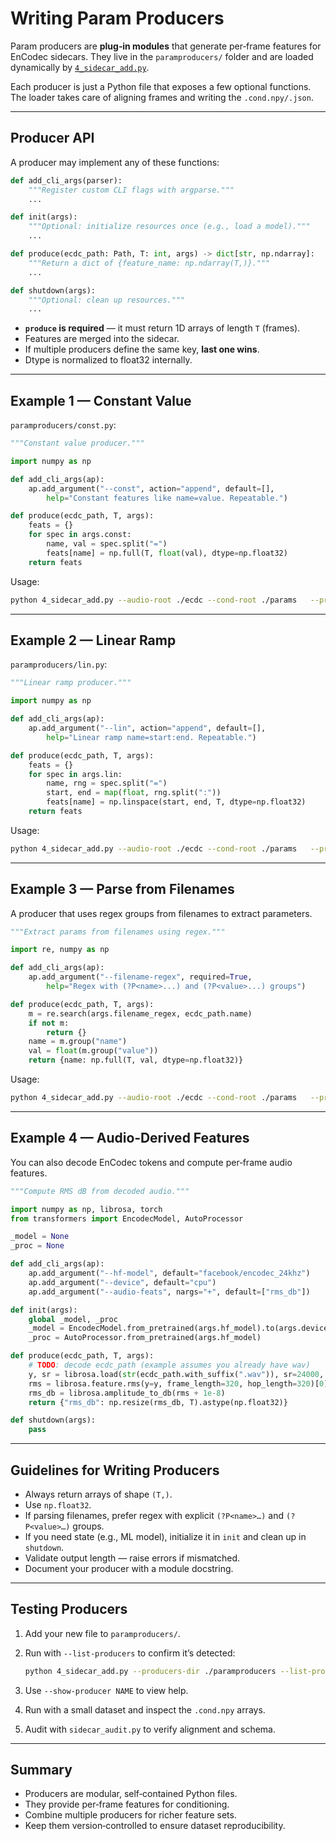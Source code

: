 # Writing Param Producers

Param producers are **plug‑in modules** that generate per‑frame features for EnCodec sidecars. They live in the `paramproducers/` folder and are loaded dynamically by [`4_sidecar_add.py`](../4_sidecar_add.py).

Each producer is just a Python file that exposes a few optional functions. The loader takes care of aligning frames and writing the `.cond.npy/.json`.

---

## Producer API

A producer may implement any of these functions:

```python
def add_cli_args(parser):
    """Register custom CLI flags with argparse."""
    ...

def init(args):
    """Optional: initialize resources once (e.g., load a model)."""
    ...

def produce(ecdc_path: Path, T: int, args) -> dict[str, np.ndarray]:
    """Return a dict of {feature_name: np.ndarray(T,)}."""
    ...

def shutdown(args):
    """Optional: clean up resources."""
    ...
```

- **`produce` is required** — it must return 1D arrays of length `T` (frames).  
- Features are merged into the sidecar.  
- If multiple producers define the same key, **last one wins**.  
- Dtype is normalized to float32 internally.

---

## Example 1 — Constant Value

`paramproducers/const.py`:

```python
"""Constant value producer."""

import numpy as np

def add_cli_args(ap):
    ap.add_argument("--const", action="append", default=[],
        help="Constant features like name=value. Repeatable.")

def produce(ecdc_path, T, args):
    feats = {}
    for spec in args.const:
        name, val = spec.split("=")
        feats[name] = np.full(T, float(val), dtype=np.float32)
    return feats
```

Usage:

```bash
python 4_sidecar_add.py --audio-root ./ecdc --cond-root ./params   --producers-dir ./paramproducers --producer const   --const scene_id=7 --const instrument=2
```

---

## Example 2 — Linear Ramp

`paramproducers/lin.py`:

```python
"""Linear ramp producer."""

import numpy as np

def add_cli_args(ap):
    ap.add_argument("--lin", action="append", default=[],
        help="Linear ramp name=start:end. Repeatable.")

def produce(ecdc_path, T, args):
    feats = {}
    for spec in args.lin:
        name, rng = spec.split("=")
        start, end = map(float, rng.split(":"))
        feats[name] = np.linspace(start, end, T, dtype=np.float32)
    return feats
```

Usage:

```bash
python 4_sidecar_add.py --audio-root ./ecdc --cond-root ./params   --producers-dir ./paramproducers --producer lin   --lin gain=0:1
```

---

## Example 3 — Parse from Filenames

A producer that uses regex groups from filenames to extract parameters.

```python
"""Extract params from filenames using regex."""

import re, numpy as np

def add_cli_args(ap):
    ap.add_argument("--filename-regex", required=True,
        help="Regex with (?P<name>...) and (?P<value>...) groups")

def produce(ecdc_path, T, args):
    m = re.search(args.filename_regex, ecdc_path.name)
    if not m:
        return {}
    name = m.group("name")
    val = float(m.group("value"))
    return {name: np.full(T, val, dtype=np.float32)}
```

Usage:

```bash
python 4_sidecar_add.py --audio-root ./ecdc --cond-root ./params   --producers-dir ./paramproducers --producer from_filename   --filename-regex '_(?P<name>\w+)_(?P<value>-?\d+(\.\d+)?)'
```

---

## Example 4 — Audio‑Derived Features

You can also decode EnCodec tokens and compute per‑frame audio features.

```python
"""Compute RMS dB from decoded audio."""

import numpy as np, librosa, torch
from transformers import EncodecModel, AutoProcessor

_model = None
_proc = None

def add_cli_args(ap):
    ap.add_argument("--hf-model", default="facebook/encodec_24khz")
    ap.add_argument("--device", default="cpu")
    ap.add_argument("--audio-feats", nargs="+", default=["rms_db"])

def init(args):
    global _model, _proc
    _model = EncodecModel.from_pretrained(args.hf_model).to(args.device)
    _proc = AutoProcessor.from_pretrained(args.hf_model)

def produce(ecdc_path, T, args):
    # TODO: decode ecdc_path (example assumes you already have wav)
    y, sr = librosa.load(str(ecdc_path.with_suffix(".wav")), sr=24000, mono=True)
    rms = librosa.feature.rms(y=y, frame_length=320, hop_length=320)[0]
    rms_db = librosa.amplitude_to_db(rms + 1e-8)
    return {"rms_db": np.resize(rms_db, T).astype(np.float32)}

def shutdown(args):
    pass
```

---

## Guidelines for Writing Producers

- Always return arrays of shape `(T,)`.  
- Use `np.float32`.  
- If parsing filenames, prefer regex with explicit `(?P<name>…)` and `(?P<value>…)` groups.  
- If you need state (e.g., ML model), initialize it in `init` and clean up in `shutdown`.  
- Validate output length — raise errors if mismatched.  
- Document your producer with a module docstring.

---

## Testing Producers

1. Add your new file to `paramproducers/`.  
2. Run with `--list-producers` to confirm it’s detected:  

   ```bash
   python 4_sidecar_add.py --producers-dir ./paramproducers --list-producers
   ```

3. Use `--show-producer NAME` to view help.  
4. Run with a small dataset and inspect the `.cond.npy` arrays.  
5. Audit with `sidecar_audit.py` to verify alignment and schema.

---

## Summary

- Producers are modular, self‑contained Python files.  
- They provide per‑frame features for conditioning.  
- Combine multiple producers for richer feature sets.  
- Keep them version‑controlled to ensure dataset reproducibility.

